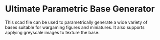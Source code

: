 # Ultimate Parametric Base Generator

This scad file can be used to parametrically generate a wide variety
of bases suitable for wargaming figures and miniatures. It also supports
applying greyscale images to texture the base.
